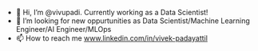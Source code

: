 - 👋 Hi, I’m @vivupadi. Currently working as a Data Scientist!
- 💞️ I’m looking for new oppurtunities as Data Scientist/Machine Learning Engineer/AI Engineer/MLOps
- 📫 How to reach me www.linkedin.com/in/vivek-padayattil

<!---
vivupadi/vivupadi is a ✨ special ✨ repository because its `README.md` (this file) appears on your GitHub profile.
You can click the Preview link to take a look at your changes.
--->
